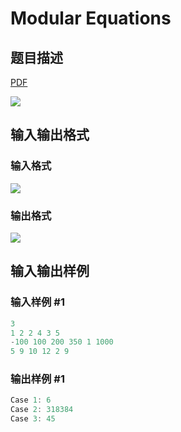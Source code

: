 # Modular Equations

## 题目描述

[problemUrl]: https://uva.onlinejudge.org/index.php?option=com_onlinejudge&Itemid=8&category=19&page=show_problem&problem=1728

[PDF](https://uva.onlinejudge.org/external/107/p10787.pdf)

![](https://cdn.luogu.com.cn/upload/vjudge_pic/UVA10787/0b7a03d7f413c1ae5c278e8266f88beee0f3dea2.png)

## 输入输出格式

### 输入格式

![](https://cdn.luogu.com.cn/upload/vjudge_pic/UVA10787/c9fc7bb560ea1dfd2d9f74b227e142c0cae85e63.png)

### 输出格式

![](https://cdn.luogu.com.cn/upload/vjudge_pic/UVA10787/3c2b0c2bc452fdeb434e1f41c81d716bff34ef6a.png)

## 输入输出样例

### 输入样例 #1

```cpp
3
1 2 2 4 3 5
-100 100 200 350 1 1000
5 9 10 12 2 9
```


### 输出样例 #1

```cpp
Case 1: 6
Case 2: 318384
Case 3: 45
```


